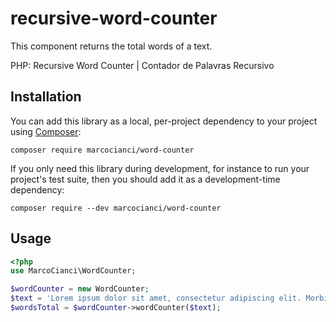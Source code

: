 # recursive-word-counter
This component returns the total words of a text.

PHP: Recursive Word Counter | Contador de Palavras Recursivo

## Installation

You can add this library as a local, per-project dependency to your project using [Composer](https://getcomposer.org/):

    composer require marcocianci/word-counter
    
If you only need this library during development, for instance to run your project's test suite, then you should add it as a development-time dependency:

    composer require --dev marcocianci/word-counter
    
## Usage

```php
<?php
use MarcoCianci\WordCounter;

$wordCounter = new WordCounter;
$text = 'Lorem ipsum dolor sit amet, consectetur adipiscing elit. Morbi cursus varius felis, ut hendrerit magna semper varius. Fusce sed consequat.';
$wordsTotal = $wordCounter->wordCounter($text);


```